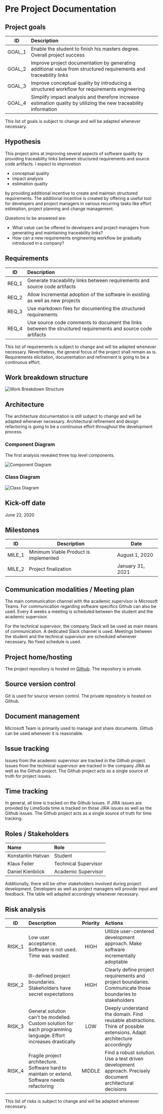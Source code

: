 # Pre Project Documentation

## Project goals
| ID     | Description                                                                                                      |
|:------:|:-----------------------------------------------------------------------------------------------------------------|
| GOAL_1 | Enable the student to finish his masters degree. Overall project success                                         |
| GOAL_2 | Improve project documentation by generating additional value from structured requirements and traceability links |
| GOAL_3 | Improve conceptual quality by introducing a structured workflow for requirements engineering                     |
| GOAL_4 | Simplify impact analysis and therefore increase estimation quality by utilizing the new traceability information |

This list of goals is subject to change and will be adapted whenever necessary.

## Hypothesis
This project aims at improving several aspects of software quality by providing traceability links between structured requirements and source code artifacts.
I expect to improvetion
- conceptual quality
- impact analysis
- estimation quality

by providing additional incentive to create and maintain structured requirements.
The additional incentive is created by offering a useful tool for developers and project managers in various recurring tasks like effort estimation, project planning and change management.

Questions to be answered are:
- What value can be offered to developers and project managers from generating and maintaining traceability links?
- How can a new requirements engineering workflow be gradually introduced in a company?

<div class="page-break"></div>

## Requirements
| ID    | Description                                                                                                  |
|:-----:|:-------------------------------------------------------------------------------------------------------------|
| REQ_1 | Generate traceability links between requirements and source code artifacts                                   |
| REQ_2 | Allow incremental adoption of the software in existing as well as new projects                               |
| REQ_3 | Use markdown files for documenting the structured requirements                                               |
| REQ_4 | Use source code comments to document the links between the structured requirements and source code artifacts |

This list of requirements is subject to change and will be adapted whenever necessary.
Nevertheless, the general focus of the project shall remain as is.
Requirements elicitation, documentation and refinement is going to be a continuous effort.

## Work breakdown structure
![Work Breakdown Structure](WBS.png)

<div class="page-break"></div>

## Architecture
The architecture documentation is still subject to change and will be adapted whenever necessary.
Architectural refinement and design refactoring is going to be a continuous effort throughout the development process.

### Component Diagram
The first analysis revealed three top level components.

![Component Diagram](component.svg)

### Class Diagram
![Class Diagram](class.svg)

<div class="page-break"></div>

## Kick-off date
June 22, 2020

## Milestones
| ID     | Description                           | Date             |
|:------:|---------------------------------------|------------------|
| MILE_1 | Minimum Viable Product is implemented | August 1, 2020   |
| MILE_2 | Project finalization                  | January 31, 2021 |

## Communication modalities / Meeting plan
The main communication channel with the academic supervisor is Microsoft Teams.
For communication regarding software specifics Github can also be used.
Every 4 weeks a meeting is scheduled between the student and the academic supervisor.  

For the technical supervisor, the company Slack will be used as main means of communication.
A dedicated Slack channel is used.
Meetings between the student and the technical supervisor are scheduled whenever necessary.
No fixed schedule is used.

## Project home/hosting
The project repository is hosted on [Github](https://github.com/konstantin-hatvan/traceability-tool/).
The repository is private.

## Source version control
Git is used for source version control.
The private repository is hosted on Github.

## Document management
Microsoft Team is primarily used to manage and share documents.
Github can be used whenever it is reasonable.

## Issue tracking
Issues from the academic supervisor are tracked in the Github project.
Issues from the technical supervisor are tracked in the company JIRA as well as the Github project.
The Github project acts as a single source of truth for project issues.

<div class="page-break"></div>

## Time tracking
In general, all time is tracked on the Github Issues.
If JIRA issues are provided by LimeSoda time is tracked on those JIRA issues as well as the Github issues.
The Github project acts as a single source of truth for time tracking.

## Roles / Stakeholders
| Name              | Role                 |
|:------------------|:---------------------|
| Konstantin Hatvan | Student              |
| Klaus Feiler      | Technical Supervisor |
| Daniel Kienböck   | Academic Supervisor  |

Additionally, there will be other stakeholders involved during project development.
Developers as well as project managers will provide input and feedback.
The table will adapted accordingly whenever necessary.

<div class="page-break"></div>

## Risk analysis
| ID     | Description                                                                                                     | Priority | Actions                                                                                                                |
|:------:|:----------------------------------------------------------------------------------------------------------------|:--------:|:-----------------------------------------------------------------------------------------------------------------------|
| RISK_1 | Low user acceptance. Software is not used. Time was wasted                                                      | HIGH     | Utilize user-centered development approach. Make software incrementally adoptable                                      |
| RISK_2 | Ill-defined project boundaries. Stakeholders have secret expectations                                           | HIGH     | Clearly define project requirements and project boundaries. Communicate those boundaries to stakeholders               |
| RISK_3 | General solution can't be modelled. Custom solution for each programming language. Effort increases drastically | LOW      | Deeply understand the domain. Find reusable abstractions. Think of possible extensions. Adapt architecture accordingly |
| RISK_4 | Fragile project architecture. Software hard to maintain or extend. Software needs refactoring                   | MIDDLE   | Find a robust solution. Use a test driven development approach. Precisely document architectural decisions             |

This list of risks is subject to change and will be adapted whenever necessary.
